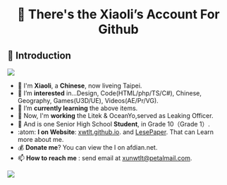 <h1 align = "center">👋 There's the Xiaoli’s Account For Github</h1>

## :dog: Introduction

<img src="https://img.shields.io/badge/ThereAre-xiaoLi＆xiaoZhang-brightgreen" />

- 🔨 I'm **Xiaoli**, a **Chinese**, now liveing Taipei.
- 👀 I’m **interested** in...Design, Code(HTML/php/TS/C#), Chinese, Geography, Games(U3D/UE), Videos(AE/Pr/VG).
- 🌱 I’m **currently learning** the above items.
- 🧧 Now, I'm **working** the Litek & OceanYo,served as Leaking Officer.<br>
- 🧊 And is one Senior High School **Student**, in Grade 10（Grade 1）.
- :atom: **I on Website**: [xwtlt.github.io](http://xwtlt.github.io). and [LesePaper](http://p.licn.eu.org). That can Learn more about me.
- 💰 **Donate me**? You can view the I on afdian.net.
- 📫 **How to reach me** : send email at [xunwtlt@petalmail.com](mailto:xunwtlt@petalmail.com).

<img align="left" src="https://github-readme-stats.vercel.app/api?username=xwtlt&count_private=true&show_icons=true&theme=radical" />

